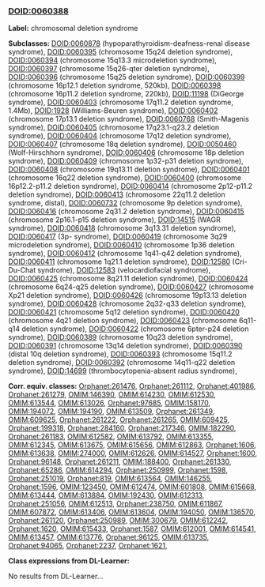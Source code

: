 
### [DOID:0060388](http://purl.obolibrary.org/obo/DOID_0060388)
**Label:** chromosomal deletion syndrome

**Subclasses:** [DOID:0060878](http://purl.obolibrary.org/obo/DOID_0060878) (hypoparathyroidism-deafness-renal disease syndrome), [DOID:0060395](http://purl.obolibrary.org/obo/DOID_0060395) (chromosome 15q24 deletion syndrome), [DOID:0060394](http://purl.obolibrary.org/obo/DOID_0060394) (chromosome 15q13.3 microdeletion syndrome), [DOID:0060397](http://purl.obolibrary.org/obo/DOID_0060397) (chromosome 15q26-qter deletion syndrome), [DOID:0060396](http://purl.obolibrary.org/obo/DOID_0060396) (chromosome 15q25 deletion syndrome), [DOID:0060399](http://purl.obolibrary.org/obo/DOID_0060399) (chromosome 16p12.1 deletion syndrome, 520kb), [DOID:0060398](http://purl.obolibrary.org/obo/DOID_0060398) (chromosome 16p11.2 deletion syndrome, 220kb), [DOID:11198](http://purl.obolibrary.org/obo/DOID_11198) (DiGeorge syndrome), [DOID:0060403](http://purl.obolibrary.org/obo/DOID_0060403) (chromosome 17q11.2 deletion syndrome, 1.4Mb), [DOID:1928](http://purl.obolibrary.org/obo/DOID_1928) (Williams-Beuren syndrome), [DOID:0060402](http://purl.obolibrary.org/obo/DOID_0060402) (chromosome 17p13.1 deletion syndrome), [DOID:0060768](http://purl.obolibrary.org/obo/DOID_0060768) (Smith-Magenis syndrome), [DOID:0060405](http://purl.obolibrary.org/obo/DOID_0060405) (chromosome 17q23.1-q23.2 deletion syndrome), [DOID:0060404](http://purl.obolibrary.org/obo/DOID_0060404) (chromosome 17q12 deletion syndrome), [DOID:0060407](http://purl.obolibrary.org/obo/DOID_0060407) (chromosome 18q deletion syndrome), [DOID:0050460](http://purl.obolibrary.org/obo/DOID_0050460) (Wolf-Hirschhorn syndrome), [DOID:0060406](http://purl.obolibrary.org/obo/DOID_0060406) (chromosome 18p deletion syndrome), [DOID:0060409](http://purl.obolibrary.org/obo/DOID_0060409) (chromosome 1p32-p31 deletion syndrome), [DOID:0060408](http://purl.obolibrary.org/obo/DOID_0060408) (chromosome 19q13.11 deletion syndrome), [DOID:0060401](http://purl.obolibrary.org/obo/DOID_0060401) (chromosome 16q22 deletion syndrome), [DOID:0060400](http://purl.obolibrary.org/obo/DOID_0060400) (chromosome 16p12.2-p11.2 deletion syndrome), [DOID:0060414](http://purl.obolibrary.org/obo/DOID_0060414) (chromosome 2p12-p11.2 deletion syndrome), [DOID:0060413](http://purl.obolibrary.org/obo/DOID_0060413) (chromosome 22q11.2 deletion syndrome, distal), [DOID:0060732](http://purl.obolibrary.org/obo/DOID_0060732) (chromosome 9p deletion syndrome), [DOID:0060416](http://purl.obolibrary.org/obo/DOID_0060416) (chromosome 2q31.2 deletion syndrome), [DOID:0060415](http://purl.obolibrary.org/obo/DOID_0060415) (chromosome 2p16.1-p15 deletion syndrome), [DOID:14515](http://purl.obolibrary.org/obo/DOID_14515) (WAGR syndrome), [DOID:0060418](http://purl.obolibrary.org/obo/DOID_0060418) (chromosome 3q13.31 deletion syndrome), [DOID:0060417](http://purl.obolibrary.org/obo/DOID_0060417) (3p- syndrome), [DOID:0060419](http://purl.obolibrary.org/obo/DOID_0060419) (chromosome 3q29 microdeletion syndrome), [DOID:0060410](http://purl.obolibrary.org/obo/DOID_0060410) (chromosome 1p36 deletion syndrome), [DOID:0060412](http://purl.obolibrary.org/obo/DOID_0060412) (chromosome 1q41-q42 deletion syndrome), [DOID:0060411](http://purl.obolibrary.org/obo/DOID_0060411) (chromosome 1q21.1 deletion syndrome), [DOID:12580](http://purl.obolibrary.org/obo/DOID_12580) (Cri-Du-Chat syndrome), [DOID:12583](http://purl.obolibrary.org/obo/DOID_12583) (velocardiofacial syndrome), [DOID:0060425](http://purl.obolibrary.org/obo/DOID_0060425) (chromosome 8q21.11 deletion syndrome), [DOID:0060424](http://purl.obolibrary.org/obo/DOID_0060424) (chromosome 6q24-q25 deletion syndrome), [DOID:0060427](http://purl.obolibrary.org/obo/DOID_0060427) (chromosome Xp21 deletion syndrome), [DOID:0060426](http://purl.obolibrary.org/obo/DOID_0060426) (chromosome 19p13.13 deletion syndrome), [DOID:0060428](http://purl.obolibrary.org/obo/DOID_0060428) (chromosome 2q32-q33 deletion syndrome), [DOID:0060421](http://purl.obolibrary.org/obo/DOID_0060421) (chromosome 5q12 deletion syndrome), [DOID:0060420](http://purl.obolibrary.org/obo/DOID_0060420) (chromosome 4q21 deletion syndrome), [DOID:0060423](http://purl.obolibrary.org/obo/DOID_0060423) (chromosome 6q11-q14 deletion syndrome), [DOID:0060422](http://purl.obolibrary.org/obo/DOID_0060422) (chromosome 6pter-p24 deletion syndrome), [DOID:0060389](http://purl.obolibrary.org/obo/DOID_0060389) (chromosome 10q23 deletion syndrome), [DOID:0060391](http://purl.obolibrary.org/obo/DOID_0060391) (chromosome 13q14 deletion syndrome), [DOID:0060390](http://purl.obolibrary.org/obo/DOID_0060390) (distal 10q deletion syndrome), [DOID:0060393](http://purl.obolibrary.org/obo/DOID_0060393) (chromosome 15q11.2 deletion syndrome), [DOID:0060392](http://purl.obolibrary.org/obo/DOID_0060392) (chromosome 14q11-q22 deletion syndrome), [DOID:14699](http://purl.obolibrary.org/obo/DOID_14699) (thrombocytopenia-absent radius syndrome), 

**Corr. equiv. classes:** [Orphanet:261476](http://www.orpha.net/ORDO/Orphanet_261476), [Orphanet:261112](http://www.orpha.net/ORDO/Orphanet_261112), [Orphanet:401986](http://www.orpha.net/ORDO/Orphanet_401986), [Orphanet:261279](http://www.orpha.net/ORDO/Orphanet_261279), [OMIM:146390](http://purl.obolibrary.org/obo/OMIM_146390), [OMIM:614230](http://purl.obolibrary.org/obo/OMIM_614230), [OMIM:612530](http://purl.obolibrary.org/obo/OMIM_612530), [OMIM:613544](http://purl.obolibrary.org/obo/OMIM_613544), [OMIM:613026](http://purl.obolibrary.org/obo/OMIM_613026), [Orphanet:97685](http://www.orpha.net/ORDO/Orphanet_97685), [OMIM:158170](http://purl.obolibrary.org/obo/OMIM_158170), [OMIM:194072](http://purl.obolibrary.org/obo/OMIM_194072), [OMIM:194190](http://purl.obolibrary.org/obo/OMIM_194190), [OMIM:613509](http://purl.obolibrary.org/obo/OMIM_613509), [Orphanet:261349](http://www.orpha.net/ORDO/Orphanet_261349), [OMIM:609625](http://purl.obolibrary.org/obo/OMIM_609625), [Orphanet:261222](http://www.orpha.net/ORDO/Orphanet_261222), [Orphanet:261265](http://www.orpha.net/ORDO/Orphanet_261265), [OMIM:609425](http://purl.obolibrary.org/obo/OMIM_609425), [Orphanet:199318](http://www.orpha.net/ORDO/Orphanet_199318), [Orphanet:284160](http://www.orpha.net/ORDO/Orphanet_284160), [Orphanet:217346](http://www.orpha.net/ORDO/Orphanet_217346), [OMIM:182290](http://purl.obolibrary.org/obo/OMIM_182290), [Orphanet:261183](http://www.orpha.net/ORDO/Orphanet_261183), [OMIM:612582](http://purl.obolibrary.org/obo/OMIM_612582), [OMIM:613792](http://purl.obolibrary.org/obo/OMIM_613792), [OMIM:613355](http://purl.obolibrary.org/obo/OMIM_613355), [OMIM:612345](http://purl.obolibrary.org/obo/OMIM_612345), [OMIM:613675](http://purl.obolibrary.org/obo/OMIM_613675), [OMIM:615656](http://purl.obolibrary.org/obo/OMIM_615656), [OMIM:612863](http://purl.obolibrary.org/obo/OMIM_612863), [Orphanet:1606](http://www.orpha.net/ORDO/Orphanet_1606), [OMIM:613638](http://purl.obolibrary.org/obo/OMIM_613638), [OMIM:274000](http://purl.obolibrary.org/obo/OMIM_274000), [OMIM:612626](http://purl.obolibrary.org/obo/OMIM_612626), [OMIM:614527](http://purl.obolibrary.org/obo/OMIM_614527), [Orphanet:1600](http://www.orpha.net/ORDO/Orphanet_1600), [Orphanet:96148](http://www.orpha.net/ORDO/Orphanet_96148), [Orphanet:261211](http://www.orpha.net/ORDO/Orphanet_261211), [OMIM:188400](http://purl.obolibrary.org/obo/OMIM_188400), [Orphanet:261330](http://www.orpha.net/ORDO/Orphanet_261330), [Orphanet:65286](http://www.orpha.net/ORDO/Orphanet_65286), [OMIM:614294](http://purl.obolibrary.org/obo/OMIM_614294), [Orphanet:250999](http://www.orpha.net/ORDO/Orphanet_250999), [Orphanet:1598](http://www.orpha.net/ORDO/Orphanet_1598), [Orphanet:251019](http://www.orpha.net/ORDO/Orphanet_251019), [Orphanet:819](http://www.orpha.net/ORDO/Orphanet_819), [OMIM:613564](http://purl.obolibrary.org/obo/OMIM_613564), [OMIM:146255](http://purl.obolibrary.org/obo/OMIM_146255), [Orphanet:1596](http://www.orpha.net/ORDO/Orphanet_1596), [OMIM:123450](http://purl.obolibrary.org/obo/OMIM_123450), [OMIM:612474](http://purl.obolibrary.org/obo/OMIM_612474), [OMIM:601808](http://purl.obolibrary.org/obo/OMIM_601808), [OMIM:615668](http://purl.obolibrary.org/obo/OMIM_615668), [OMIM:613444](http://purl.obolibrary.org/obo/OMIM_613444), [OMIM:613884](http://purl.obolibrary.org/obo/OMIM_613884), [OMIM:192430](http://purl.obolibrary.org/obo/OMIM_192430), [OMIM:612313](http://purl.obolibrary.org/obo/OMIM_612313), [Orphanet:251056](http://www.orpha.net/ORDO/Orphanet_251056), [OMIM:612513](http://purl.obolibrary.org/obo/OMIM_612513), [Orphanet:238750](http://www.orpha.net/ORDO/Orphanet_238750), [OMIM:611867](http://purl.obolibrary.org/obo/OMIM_611867), [OMIM:607872](http://purl.obolibrary.org/obo/OMIM_607872), [OMIM:613406](http://purl.obolibrary.org/obo/OMIM_613406), [OMIM:613604](http://purl.obolibrary.org/obo/OMIM_613604), [OMIM:194050](http://purl.obolibrary.org/obo/OMIM_194050), [OMIM:136570](http://purl.obolibrary.org/obo/OMIM_136570), [Orphanet:261120](http://www.orpha.net/ORDO/Orphanet_261120), [Orphanet:250989](http://www.orpha.net/ORDO/Orphanet_250989), [OMIM:300679](http://purl.obolibrary.org/obo/OMIM_300679), [OMIM:612242](http://purl.obolibrary.org/obo/OMIM_612242), [Orphanet:1620](http://www.orpha.net/ORDO/Orphanet_1620), [OMIM:615433](http://purl.obolibrary.org/obo/OMIM_615433), [Orphanet:1587](http://www.orpha.net/ORDO/Orphanet_1587), [OMIM:612001](http://purl.obolibrary.org/obo/OMIM_612001), [OMIM:614541](http://purl.obolibrary.org/obo/OMIM_614541), [OMIM:613457](http://purl.obolibrary.org/obo/OMIM_613457), [OMIM:613776](http://purl.obolibrary.org/obo/OMIM_613776), [Orphanet:96125](http://www.orpha.net/ORDO/Orphanet_96125), [OMIM:613735](http://purl.obolibrary.org/obo/OMIM_613735), [Orphanet:94065](http://www.orpha.net/ORDO/Orphanet_94065), [Orphanet:2237](http://www.orpha.net/ORDO/Orphanet_2237), [Orphanet:1621](http://www.orpha.net/ORDO/Orphanet_1621), 

**Class expressions from DL-Learner:**

No results from DL-Learner...



